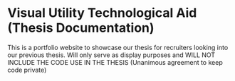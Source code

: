 # Visual  Utility Technological Aid (Thesis Documentation)
 This is a portfolio website to showcase our thesis for recruiters looking into our previous thesis. Will only serve as display purposes and WILL NOT INCLUDE THE CODE USE IN THE THESIS (Unanimous agreement to keep code private)
